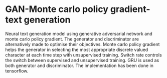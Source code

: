 # GAN-Monte carlo policy gradient-text generation
Neural text generation model using generative adversarial network and monte carlo policy gradient. 
The generator and discriminator are alternatively made to optimise their objectives.
Monte carlo policy gradient helps the generator in selecting the most appropriate discrete valued character at each time step with unsupervised training. Switch rate controls the switch between supervised and unsupervised training. GRU is used as both generator and discriminator. The implementation has been done in tensorflow. 
